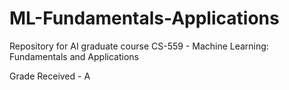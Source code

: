 # ML-Fundamentals-Applications
Repository for AI graduate course CS-559 - Machine Learning: Fundamentals and Applications

Grade Received - A
